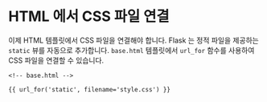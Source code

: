 # HTML 에서 CSS 파일 연결

이제 HTML 템플릿에서 CSS 파일을 연결해야 합니다. Flask 는 정적 파일을 제공하는 `static` 뷰를 자동으로 추가합니다. `base.html` 템플릿에서 `url_for` 함수를 사용하여 CSS 파일을 연결할 수 있습니다.

```html+jinja
<!-- base.html -->

{{ url_for('static', filename='style.css') }}
```
